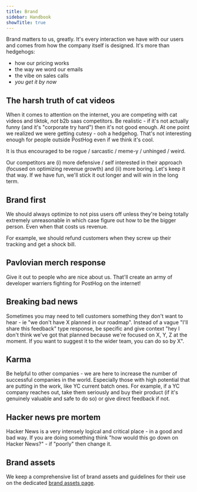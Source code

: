 ```yaml
---
title: Brand
sidebar: Handbook
showTitle: true
---
```


Brand matters to us, greatly. It's every interaction we have with our users and comes from how the company itself is designed. It's more than hedgehogs:

* how our pricing works
* the way we word our emails
* the vibe on sales calls
* _you get it by now_

## The harsh truth of cat videos

When it comes to attention on the internet, you are competing with cat videos and tiktok, _not_ b2b saas competitors. Be realistic - if it's not actually funny (and it's "corporate try hard") then it's not good enough. At one point we realized we were getting cutesy - ooh a hedgehog. That's not interesting enough for people outside PostHog even if we think it's cool.

It is thus encouraged to be rogue / sarcastic / meme-y / unhinged / weird.

Our competitors are (i) more defensive / self interested in their approach (focused on optimizing revenue growth) and (ii) more boring. Let's keep it that way. If we have fun, we'll stick it out longer and will win in the long term.

## Brand first

We should always optimize to not piss users off unless they're being totally extremely unreasonable in which case figure out how to be the bigger person. Even when that costs us revenue.

For example, we should refund customers when they screw up their tracking and get a shock bill.

## Pavlovian merch response

Give it out to people who are nice about us. That'll create an army of developer warriers fighting for PostHog on the internet!

## Breaking bad news

Sometimes you may need to tell customers something they don't want to hear - ie "we don't have X planned in our roadmap". Instead of a vague "I'll share this feedback" type response, be specific and give context "hey I don't think we've got that planned because we're focused on X, Y, Z at the moment. If you want to suggest it to the wider team, you can do so by X".

## Karma

Be helpful to other companies - we are here to increase the number of successful companies in the world. Especially those with high potential that are putting in the work, like YC current batch ones. For example, if a YC company reaches out, take them seriously and buy their product (if it's genuinely valuable and safe to do so) or give direct feedback if not.

## Hacker news pre mortem

Hacker News is a very intensely logical and critical place - in a good and bad way. If you are doing something think "how would this go down on Hacker News?" - if "poorly" then change it.

## Brand assets

We keep a comprehensive list of brand assets and guidelines for their use on the dedicated [brand assets page](/handbook/company/brand-assets). 
